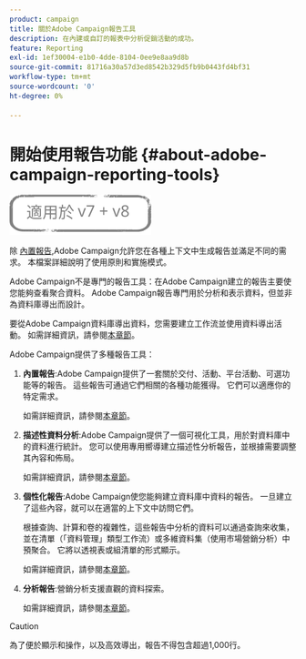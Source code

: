 ```yaml
---
product: campaign
title: 關於Adobe Campaign報告工具
description: 在內建或自訂的報表中分析促銷活動的成功。
feature: Reporting
exl-id: 1ef30004-e1b0-4dde-8104-0ee9e8aa9d8b
source-git-commit: 81716a30a57d3ed8542b329d5fb9b0443fd4bf31
workflow-type: tm+mt
source-wordcount: '0'
ht-degree: 0%

---
```


# 開始使用報告功能 {#about-adobe-campaign-reporting-tools}

![](../../assets/common.svg)

除 [內置報告](../../reporting/using/about-campaign-built-in-reports.md),Adobe Campaign允許您在各種上下文中生成報告並滿足不同的需求。 本檔案詳細說明了使用原則和實施模式。

Adobe Campaign不是專門的報告工具：在Adobe Campaign建立的報告主要使您能夠查看聚合資料。 Adobe Campaign報告專門用於分析和表示資料，但並非為資料庫導出而設計。

要從Adobe Campaign資料庫導出資料，您需要建立工作流並使用資料導出活動。 如需詳細資訊，請參閱[本章節](../../workflow/using/about-action-activities.md)。

Adobe Campaign提供了多種報告工具：

1. **內置報告**:Adobe Campaign提供了一套關於交付、活動、平台活動、可選功能等的報告。 這些報告可通過它們相關的各種功能獲得。 它們可以適應你的特定需求。

   如需詳細資訊，請參閱[本章節](../../reporting/using/about-campaign-built-in-reports.md)。

1. **描述性資料分析**:Adobe Campaign提供了一個可視化工具，用於對資料庫中的資料進行統計。 您可以使用專用嚮導建立描述性分析報告，並根據需要調整其內容和佈局。

   如需詳細資訊，請參閱[本章節](../../reporting/using/about-descriptive-analysis.md)。

1. **個性化報告**:Adobe Campaign使您能夠建立資料庫中資料的報告。 一旦建立了這些內容，就可以在適當的上下文中訪問它們。

   根據查詢、計算和卷的複雜性，這些報告中分析的資料可以通過查詢來收集，並在清單（「資料管理」類型工作流）或多維資料集（使用市場營銷分析）中預聚合。 它將以透視表或組清單的形式顯示。

   如需詳細資訊，請參閱[本章節](../../reporting/using/about-reports-creation-in-campaign.md)。

1. **分析報告**:營銷分析支援直觀的資料探索。

   如需詳細資訊，請參閱[本章節](../../reporting/using/about-cubes.md)。

>[!CAUTION]
>
>為了便於顯示和操作，以及高效導出，報告不得包含超過1,000行。
